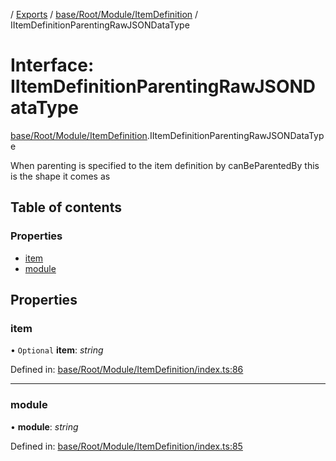 [](../README.md) / [Exports](../modules.md) / [base/Root/Module/ItemDefinition](../modules/base_root_module_itemdefinition.md) / IItemDefinitionParentingRawJSONDataType

# Interface: IItemDefinitionParentingRawJSONDataType

[base/Root/Module/ItemDefinition](../modules/base_root_module_itemdefinition.md).IItemDefinitionParentingRawJSONDataType

When parenting is specified to the item definition by
canBeParentedBy this is the shape it comes as

## Table of contents

### Properties

- [item](base_root_module_itemdefinition.iitemdefinitionparentingrawjsondatatype.md#item)
- [module](base_root_module_itemdefinition.iitemdefinitionparentingrawjsondatatype.md#module)

## Properties

### item

• `Optional` **item**: *string*

Defined in: [base/Root/Module/ItemDefinition/index.ts:86](https://github.com/onzag/itemize/blob/0569bdf2/base/Root/Module/ItemDefinition/index.ts#L86)

___

### module

• **module**: *string*

Defined in: [base/Root/Module/ItemDefinition/index.ts:85](https://github.com/onzag/itemize/blob/0569bdf2/base/Root/Module/ItemDefinition/index.ts#L85)
